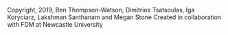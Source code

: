 Copyright, 2019, Ben Thompson-Watson, Dimitrios Tsatsoulas, Iga Koryciarz, Lakshman Santhanam and Megan Stone
Created in collaboration with FDM at Newcastle University

